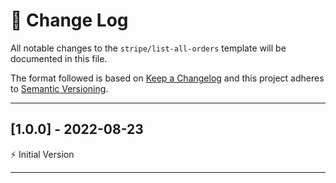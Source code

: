# 📣 Change Log
All notable changes to the `stripe/list-all-orders` template will be documented in this file.

The format followed is based on [Keep a Changelog](http://keepachangelog.com/) and this project adheres to [Semantic Versioning](http://semver.org/).

---
 
## [1.0.0] - 2022-08-23
 
⚡️ Initial Version
 
---
